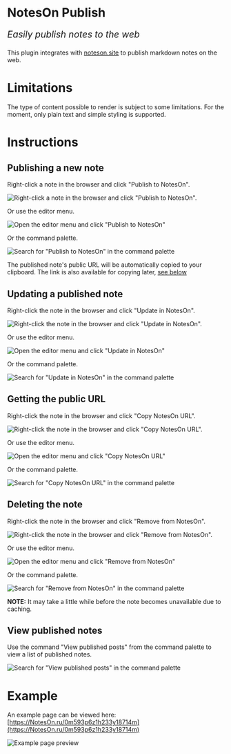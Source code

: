 # NotesOn Publish

<p style="font-size:1.5em"><em>Easily publish notes to the web</em></p>

This plugin integrates with [noteson.site](https://noteson.ru) to publish markdown notes on the web.

# Limitations

The type of content possible to render is subject to some limitations. For the moment, only plain text and simple styling is supported.

# Instructions

## Publishing a new note

Right-click a note in the browser and click "Publish to NotesOn".

![Right-click a note in the browser and click "Publish to NotesOn".](media/file-publish.jpg)

Or use the editor menu.

![Open the editor menu and click "Publish to NotesOn"](media/file-menu-publish.jpg)

Or the command palette.

![Search for "Publish to NotesOn" in the command palette](media/command-publish.jpg)

The published note's public URL will be automatically copied to your clipboard. The link is also available for copying later, [see below](#getting-the-public-url)

## Updating a published note

Right-click the note in the browser and click "Update in NotesOn".

![Right-click the note in the browser and click "Update in NotesOn".](media/file-update.jpg)

Or use the editor menu.

![Open the editor menu and click "Update in NotesOn"](media/file-menu-update.jpg)

Or the command palette.

![Search for "Update in NotesOn" in the command palette](media/command-update.jpg)

## Getting the public URL

Right-click the note in the browser and click "Copy NotesOn URL".

![Right-click the note in the browser and click "Copy NotesOn URL".](media/file-copy-url.jpg)

Or use the editor menu.

![Open the editor menu and click "Copy NotesOn URL"](media/file-menu-copy-url.jpg)

Or the command palette.

![Search for "Copy NotesOn URL" in the command palette](media/command-copy-url.jpg)

## Deleting the note

Right-click the note in the browser and click "Remove from NotesOn".

![Right-click the note in the browser and click "Remove from NotesOn".](media/file-remove.jpg)

Or use the editor menu.

![Open the editor menu and click "Remove from NotesOn"](media/file-menu-remove.jpg)

Or the command palette.

![Search for "Remove from NotesOn" in the command palette](media/command-remove.jpg)

**NOTE:** It may take a little while before the note becomes unavailable due to caching.

## View published notes

Use the command "View published posts" from the command palette to view a list of published notes.

![Search for "View published posts" in the command palette](media/command-list-posts.jpg)

# Example

An example page can be viewed here: [https://NotesOn.ru/0m593p6z1h233y18714m](https://NotesOn.ru/0m593p6z1h233y18714m)

![Example page preview](media/example-page.png)
